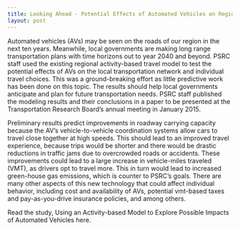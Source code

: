 ```yaml
---
title: Looking Ahead - Potential Effects of Automated Vehicles on Regional Travel
layout: post
---
```


Automated vehicles (AVs) may be seen on the roads of our region in the next ten years. 
Meanwhile, local governments are making long range transportation plans with time horizons 
out to year 2040 and beyond. PSRC staff used the existing regional activity-based travel model 
to test the potential effects of AVs on the local transportation network and individual travel choices. 
This was a ground-breaking effort as little predictive work has been done on this topic. 
The results should help local governments anticipate and plan for future transportation needs. 
PSRC staff published the modeling results and their conclusions in a paper to be presented at the 
Transportation Research Board’s annual meeting in January 2015.

Preliminary results predict improvements in roadway carrying capacity
because the AV’s vehicle-to-vehicle coordination systems allow cars to travel 
close together at high speeds. This should lead to an improved travel experience, 
because trips would be shorter and there would be drastic reductions in traffic jams due 
to overcrowded roads or accidents. These improvements could lead to a large increase in vehicle-miles 
traveled (VMT), as drivers opt to travel more. 
This in turn would lead to increased green-house gas emissions, which is counter to PSRC’s goals. 
There are many other aspects of this new technology that could affect individual behavior, 
including cost and availability of AVs, potential vmt-based taxes and pay-as-you-drive insurance policies, 
and among others.  

Read the study, Using an Activity-based Model to Explore Possible Impacts of Automated Vehicles here.



